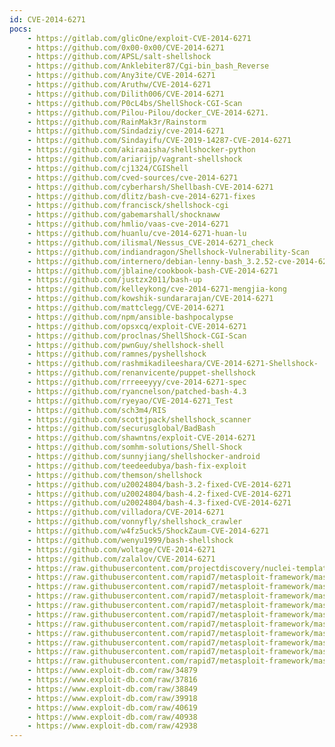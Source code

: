 ```yaml
---
id: CVE-2014-6271
pocs:
    - https://gitlab.com/glicOne/exploit-CVE-2014-6271
    - https://github.com/0x00-0x00/CVE-2014-6271
    - https://github.com/APSL/salt-shellshock
    - https://github.com/Anklebiter87/Cgi-bin_bash_Reverse
    - https://github.com/Any3ite/CVE-2014-6271
    - https://github.com/Aruthw/CVE-2014-6271
    - https://github.com/Dilith006/CVE-2014-6271
    - https://github.com/P0cL4bs/ShellShock-CGI-Scan
    - https://github.com/Pilou-Pilou/docker_CVE-2014-6271.
    - https://github.com/RainMak3r/Rainstorm
    - https://github.com/Sindadziy/cve-2014-6271
    - https://github.com/Sindayifu/CVE-2019-14287-CVE-2014-6271
    - https://github.com/akiraaisha/shellshocker-python
    - https://github.com/ariarijp/vagrant-shellshock
    - https://github.com/cj1324/CGIShell
    - https://github.com/cved-sources/cve-2014-6271
    - https://github.com/cyberharsh/Shellbash-CVE-2014-6271
    - https://github.com/dlitz/bash-cve-2014-6271-fixes
    - https://github.com/francisck/shellshock-cgi
    - https://github.com/gabemarshall/shocknaww
    - https://github.com/hmlio/vaas-cve-2014-6271
    - https://github.com/huanlu/cve-2014-6271-huan-lu
    - https://github.com/ilismal/Nessus_CVE-2014-6271_check
    - https://github.com/indiandragon/Shellshock-Vulnerability-Scan
    - https://github.com/internero/debian-lenny-bash_3.2.52-cve-2014-6271
    - https://github.com/jblaine/cookbook-bash-CVE-2014-6271
    - https://github.com/justzx2011/bash-up
    - https://github.com/kelleykong/cve-2014-6271-mengjia-kong
    - https://github.com/kowshik-sundararajan/CVE-2014-6271
    - https://github.com/mattclegg/CVE-2014-6271
    - https://github.com/npm/ansible-bashpocalypse
    - https://github.com/opsxcq/exploit-CVE-2014-6271
    - https://github.com/proclnas/ShellShock-CGI-Scan
    - https://github.com/pwnGuy/shellshock-shell
    - https://github.com/ramnes/pyshellshock
    - https://github.com/rashmikadileeshara/CVE-2014-6271-Shellshock-
    - https://github.com/renanvicente/puppet-shellshock
    - https://github.com/rrreeeyyy/cve-2014-6271-spec
    - https://github.com/ryancnelson/patched-bash-4.3
    - https://github.com/ryeyao/CVE-2014-6271_Test
    - https://github.com/sch3m4/RIS
    - https://github.com/scottjpack/shellshock_scanner
    - https://github.com/securusglobal/BadBash
    - https://github.com/shawntns/exploit-CVE-2014-6271
    - https://github.com/somhm-solutions/Shell-Shock
    - https://github.com/sunnyjiang/shellshocker-android
    - https://github.com/teedeedubya/bash-fix-exploit
    - https://github.com/themson/shellshock
    - https://github.com/u20024804/bash-3.2-fixed-CVE-2014-6271
    - https://github.com/u20024804/bash-4.2-fixed-CVE-2014-6271
    - https://github.com/u20024804/bash-4.3-fixed-CVE-2014-6271
    - https://github.com/villadora/CVE-2014-6271
    - https://github.com/vonnyfly/shellshock_crawler
    - https://github.com/w4fz5uck5/ShockZaum-CVE-2014-6271
    - https://github.com/wenyu1999/bash-shellshock
    - https://github.com/woltage/CVE-2014-6271
    - https://github.com/zalalov/CVE-2014-6271
    - https://raw.githubusercontent.com/projectdiscovery/nuclei-templates/master/cves/CVE-2014-6271.yaml
    - https://raw.githubusercontent.com/rapid7/metasploit-framework/master/modules/auxiliary/scanner/http/apache_mod_cgi_bash_env.rb
    - https://raw.githubusercontent.com/rapid7/metasploit-framework/master/modules/auxiliary/server/dhclient_bash_env.rb
    - https://raw.githubusercontent.com/rapid7/metasploit-framework/master/modules/exploits/linux/http/advantech_switch_bash_env_exec.rb
    - https://raw.githubusercontent.com/rapid7/metasploit-framework/master/modules/exploits/linux/http/ipfire_bashbug_exec.rb
    - https://raw.githubusercontent.com/rapid7/metasploit-framework/master/modules/exploits/multi/ftp/pureftpd_bash_env_exec.rb
    - https://raw.githubusercontent.com/rapid7/metasploit-framework/master/modules/exploits/multi/http/apache_mod_cgi_bash_env_exec.rb
    - https://raw.githubusercontent.com/rapid7/metasploit-framework/master/modules/exploits/multi/http/cups_bash_env_exec.rb
    - https://raw.githubusercontent.com/rapid7/metasploit-framework/master/modules/exploits/osx/local/vmware_bash_function_root.rb
    - https://raw.githubusercontent.com/rapid7/metasploit-framework/master/modules/exploits/unix/dhcp/bash_environment.rb
    - https://raw.githubusercontent.com/rapid7/metasploit-framework/master/modules/exploits/unix/smtp/qmail_bash_env_exec.rb
    - https://www.exploit-db.com/raw/34879
    - https://www.exploit-db.com/raw/37816
    - https://www.exploit-db.com/raw/38849
    - https://www.exploit-db.com/raw/39918
    - https://www.exploit-db.com/raw/40619
    - https://www.exploit-db.com/raw/40938
    - https://www.exploit-db.com/raw/42938
---
```

